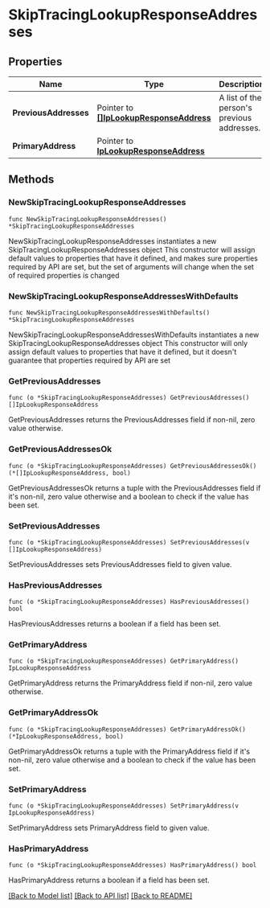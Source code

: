 # SkipTracingLookupResponseAddresses

## Properties

Name | Type | Description | Notes
------------ | ------------- | ------------- | -------------
**PreviousAddresses** | Pointer to [**[]IpLookupResponseAddress**](IpLookupResponseAddress.md) | A list of the person&#39;s previous addresses. | [optional] 
**PrimaryAddress** | Pointer to [**IpLookupResponseAddress**](IpLookupResponseAddress.md) |  | [optional] 

## Methods

### NewSkipTracingLookupResponseAddresses

`func NewSkipTracingLookupResponseAddresses() *SkipTracingLookupResponseAddresses`

NewSkipTracingLookupResponseAddresses instantiates a new SkipTracingLookupResponseAddresses object
This constructor will assign default values to properties that have it defined,
and makes sure properties required by API are set, but the set of arguments
will change when the set of required properties is changed

### NewSkipTracingLookupResponseAddressesWithDefaults

`func NewSkipTracingLookupResponseAddressesWithDefaults() *SkipTracingLookupResponseAddresses`

NewSkipTracingLookupResponseAddressesWithDefaults instantiates a new SkipTracingLookupResponseAddresses object
This constructor will only assign default values to properties that have it defined,
but it doesn't guarantee that properties required by API are set

### GetPreviousAddresses

`func (o *SkipTracingLookupResponseAddresses) GetPreviousAddresses() []IpLookupResponseAddress`

GetPreviousAddresses returns the PreviousAddresses field if non-nil, zero value otherwise.

### GetPreviousAddressesOk

`func (o *SkipTracingLookupResponseAddresses) GetPreviousAddressesOk() (*[]IpLookupResponseAddress, bool)`

GetPreviousAddressesOk returns a tuple with the PreviousAddresses field if it's non-nil, zero value otherwise
and a boolean to check if the value has been set.

### SetPreviousAddresses

`func (o *SkipTracingLookupResponseAddresses) SetPreviousAddresses(v []IpLookupResponseAddress)`

SetPreviousAddresses sets PreviousAddresses field to given value.

### HasPreviousAddresses

`func (o *SkipTracingLookupResponseAddresses) HasPreviousAddresses() bool`

HasPreviousAddresses returns a boolean if a field has been set.

### GetPrimaryAddress

`func (o *SkipTracingLookupResponseAddresses) GetPrimaryAddress() IpLookupResponseAddress`

GetPrimaryAddress returns the PrimaryAddress field if non-nil, zero value otherwise.

### GetPrimaryAddressOk

`func (o *SkipTracingLookupResponseAddresses) GetPrimaryAddressOk() (*IpLookupResponseAddress, bool)`

GetPrimaryAddressOk returns a tuple with the PrimaryAddress field if it's non-nil, zero value otherwise
and a boolean to check if the value has been set.

### SetPrimaryAddress

`func (o *SkipTracingLookupResponseAddresses) SetPrimaryAddress(v IpLookupResponseAddress)`

SetPrimaryAddress sets PrimaryAddress field to given value.

### HasPrimaryAddress

`func (o *SkipTracingLookupResponseAddresses) HasPrimaryAddress() bool`

HasPrimaryAddress returns a boolean if a field has been set.


[[Back to Model list]](../README.md#documentation-for-models) [[Back to API list]](../README.md#documentation-for-api-endpoints) [[Back to README]](../README.md)


